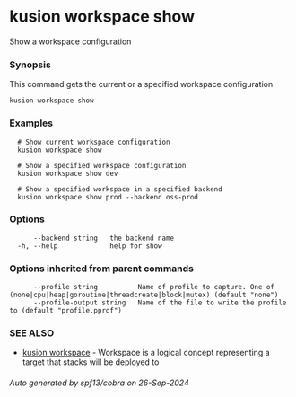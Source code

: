 # kusion workspace show

Show a workspace configuration

### Synopsis

This command gets the current or a specified workspace configuration.

```
kusion workspace show
```

### Examples

```
  # Show current workspace configuration
  kusion workspace show
  
  # Show a specified workspace configuration
  kusion workspace show dev
  
  # Show a specified workspace in a specified backend
  kusion workspace show prod --backend oss-prod
```

### Options

```
      --backend string   the backend name
  -h, --help             help for show
```

### Options inherited from parent commands

```
      --profile string          Name of profile to capture. One of (none|cpu|heap|goroutine|threadcreate|block|mutex) (default "none")
      --profile-output string   Name of the file to write the profile to (default "profile.pprof")
```

### SEE ALSO

* [kusion workspace](kusion-workspace.md)	 - Workspace is a logical concept representing a target that stacks will be deployed to

###### Auto generated by spf13/cobra on 26-Sep-2024
